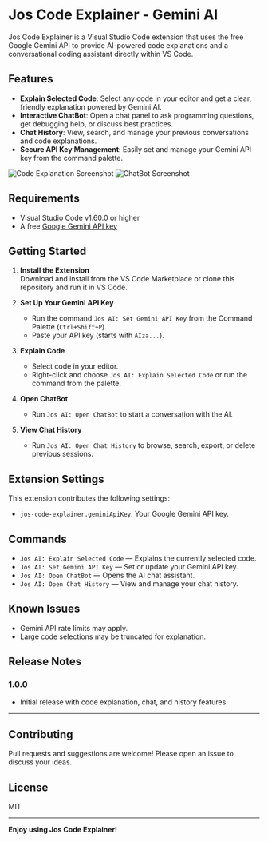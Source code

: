 # Jos Code Explainer - Gemini AI

Jos Code Explainer is a Visual Studio Code extension that uses the free Google Gemini API to provide AI-powered code explanations and a conversational coding assistant directly within VS Code.

## Features

- **Explain Selected Code**: Select any code in your editor and get a clear, friendly explanation powered by Gemini AI.
- **Interactive ChatBot**: Open a chat panel to ask programming questions, get debugging help, or discuss best practices.
- **Chat History**: View, search, and manage your previous conversations and code explanations.
- **Secure API Key Management**: Easily set and manage your Gemini API key from the command palette.

![Code Explanation Screenshot](images/code-explanation.png)
![ChatBot Screenshot](images/chatbot.png)

## Requirements

- Visual Studio Code v1.60.0 or higher
- A free [Google Gemini API key](https://aistudio.google.com/app/apikey)

## Getting Started

1. **Install the Extension**  
   Download and install from the VS Code Marketplace or clone this repository and run it in VS Code.

2. **Set Up Your Gemini API Key**  
   - Run the command `Jos AI: Set Gemini API Key` from the Command Palette (`Ctrl+Shift+P`).
   - Paste your API key (starts with `AIza...`).

3. **Explain Code**  
   - Select code in your editor.
   - Right-click and choose `Jos AI: Explain Selected Code` or run the command from the palette.

4. **Open ChatBot**  
   - Run `Jos AI: Open ChatBot` to start a conversation with the AI.

5. **View Chat History**  
   - Run `Jos AI: Open Chat History` to browse, search, export, or delete previous sessions.

## Extension Settings

This extension contributes the following settings:

- `jos-code-explainer.geminiApiKey`: Your Google Gemini API key.

## Commands

- `Jos AI: Explain Selected Code` — Explains the currently selected code.
- `Jos AI: Set Gemini API Key` — Set or update your Gemini API key.
- `Jos AI: Open ChatBot` — Opens the AI chat assistant.
- `Jos AI: Open Chat History` — View and manage your chat history.

## Known Issues

- Gemini API rate limits may apply.
- Large code selections may be truncated for explanation.

## Release Notes

### 1.0.0

- Initial release with code explanation, chat, and history features.

---

## Contributing

Pull requests and suggestions are welcome! Please open an issue to discuss your ideas.

## License

MIT

---

**Enjoy using Jos Code Explainer!**
